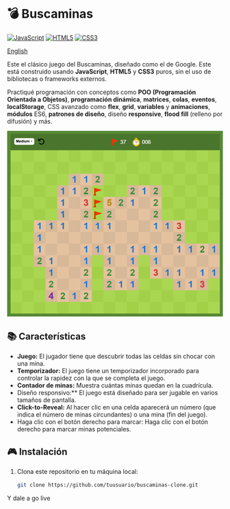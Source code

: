 # 💣 Buscaminas

[![JavaScript](https://img.shields.io/badge/JavaScript-ES6+-yellow.svg)](https://developer.mozilla.org/en-US/docs/Web/JavaScript)
[![HTML5](https://img.shields.io/badge/HTML5-Latest-orange.svg)](https://developer.mozilla.org/en-US/docs/Web/HTML)
[![CSS3](https://img.shields.io/badge/CSS3-Latest-blue.svg)](https://developer.mozilla.org/en-US/docs/Web/CSS)

[English](./README.md)

Este el clásico juego del Buscaminas, diseñado como el de Google. Este está construido usando **JavaScript**, **HTML5** y **CSS3** puros, sin el uso de bibliotecas o frameworks externos.

Practiqué programación con conceptos como **POO (Programación Orientada a Objetos)**, **programación dinámica**, **matrices**, **colas**, **eventos**, **localStorage**, CSS avanzado como **flex**, **grid**, **variables** y **animaciones**, **módulos** ES6, **patrones de diseño**, diseño **responsive**, **flood fill** (relleno por difusión) y más.

![Captura de pantalla del juego](screenshot.png)

## 📚 Características

- **Juego:** El jugador tiene que descubrir todas las celdas sin chocar con una mina.
- **Temporizador:** El juego tiene un temporizador incorporado para controlar la rapidez con la que se completa el juego.
- **Contador de minas:** Muestra cuántas minas quedan en la cuadrícula.
- Diseño responsivo:** El juego está diseñado para ser jugable en varios tamaños de pantalla.
- **Click-to-Reveal:** Al hacer clic en una celda aparecerá un número (que indica el número de minas circundantes) o una mina (fin del juego).
- Haga clic con el botón derecho para marcar: Haga clic con el botón derecho para marcar minas potenciales.

## 🎮 Instalación

1. Clona este repositorio en tu máquina local:

   ```bash
   git clone https://github.com/tuusuario/buscaminas-clone.git

Y dale a go live
